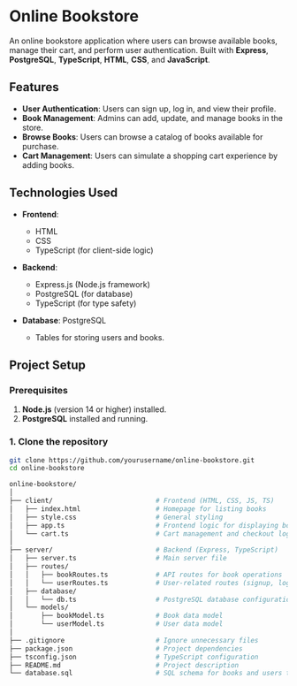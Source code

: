 

# Online Bookstore

An online bookstore application where users can browse available books, manage their cart, and perform user authentication. Built with **Express**, **PostgreSQL**, **TypeScript**, **HTML**, **CSS**, and **JavaScript**.

## Features

- **User Authentication**: Users can sign up, log in, and view their profile.
- **Book Management**: Admins can add, update, and manage books in the store.
- **Browse Books**: Users can browse a catalog of books available for purchase.
- **Cart Management**: Users can simulate a shopping cart experience by adding books.

## Technologies Used

- **Frontend**: 
  - HTML
  - CSS
  - TypeScript (for client-side logic)
  
- **Backend**: 
  - Express.js (Node.js framework)
  - PostgreSQL (for database)
  - TypeScript (for type safety)
  
- **Database**: PostgreSQL
  - Tables for storing users and books.

## Project Setup

### Prerequisites

1. **Node.js** (version 14 or higher) installed.
2. **PostgreSQL** installed and running.

### 1. Clone the repository

```bash
git clone https://github.com/yourusername/online-bookstore.git
cd online-bookstore

online-bookstore/
│
├── client/                          # Frontend (HTML, CSS, JS, TS)
│   ├── index.html                   # Homepage for listing books
│   ├── style.css                    # General styling
│   ├── app.ts                       # Frontend logic for displaying books
│   └── cart.ts                      # Cart management and checkout logic
│
├── server/                          # Backend (Express, TypeScript)
│   ├── server.ts                    # Main server file
│   ├── routes/
│   │   ├── bookRoutes.ts            # API routes for book operations
│   │   └── userRoutes.ts            # User-related routes (signup, login)
│   ├── database/
│   │   └── db.ts                    # PostgreSQL database configuration
│   └── models/
│       ├── bookModel.ts             # Book data model
│       └── userModel.ts             # User data model
│
├── .gitignore                       # Ignore unnecessary files
├── package.json                     # Project dependencies
├── tsconfig.json                    # TypeScript configuration
├── README.md                        # Project description
└── database.sql                     # SQL schema for books and users tables
